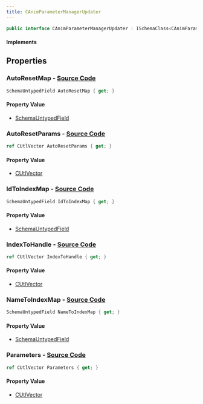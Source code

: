 ```yaml
---
title: CAnimParameterManagerUpdater
---
```


```csharp
public interface CAnimParameterManagerUpdater : ISchemaClass<CAnimParameterManagerUpdater>, ISchemaField, ISchemaClass, INativeHandle
```

#### Implements

## Properties

### **AutoResetMap** - [Source Code](https://github.com/swiftly-solution/swiftlys2/blob/main/managed/src/SwiftlyS2.Generated/Schemas/Interfaces/CAnimParameterManagerUpdater.cs#L32)

```csharp
SchemaUntypedField AutoResetMap { get; }
```

#### Property Value

- [SchemaUntypedField](/docs/api/shared/schemas/schemauntypedfield)

### **AutoResetParams** - [Source Code](https://github.com/swiftly-solution/swiftlys2/blob/main/managed/src/SwiftlyS2.Generated/Schemas/Interfaces/CAnimParameterManagerUpdater.cs#L29)

```csharp
ref CUtlVector AutoResetParams { get; }
```

#### Property Value

- [CUtlVector](/docs/api/)

### **IdToIndexMap** - [Source Code](https://github.com/swiftly-solution/swiftlys2/blob/main/managed/src/SwiftlyS2.Generated/Schemas/Interfaces/CAnimParameterManagerUpdater.cs#L20)

```csharp
SchemaUntypedField IdToIndexMap { get; }
```

#### Property Value

- [SchemaUntypedField](/docs/api/shared/schemas/schemauntypedfield)

### **IndexToHandle** - [Source Code](https://github.com/swiftly-solution/swiftlys2/blob/main/managed/src/SwiftlyS2.Generated/Schemas/Interfaces/CAnimParameterManagerUpdater.cs#L26)

```csharp
ref CUtlVector IndexToHandle { get; }
```

#### Property Value

- [CUtlVector](/docs/api/)

### **NameToIndexMap** - [Source Code](https://github.com/swiftly-solution/swiftlys2/blob/main/managed/src/SwiftlyS2.Generated/Schemas/Interfaces/CAnimParameterManagerUpdater.cs#L23)

```csharp
SchemaUntypedField NameToIndexMap { get; }
```

#### Property Value

- [SchemaUntypedField](/docs/api/shared/schemas/schemauntypedfield)

### **Parameters** - [Source Code](https://github.com/swiftly-solution/swiftlys2/blob/main/managed/src/SwiftlyS2.Generated/Schemas/Interfaces/CAnimParameterManagerUpdater.cs#L17)

```csharp
ref CUtlVector Parameters { get; }
```

#### Property Value

- [CUtlVector](/docs/api/)

